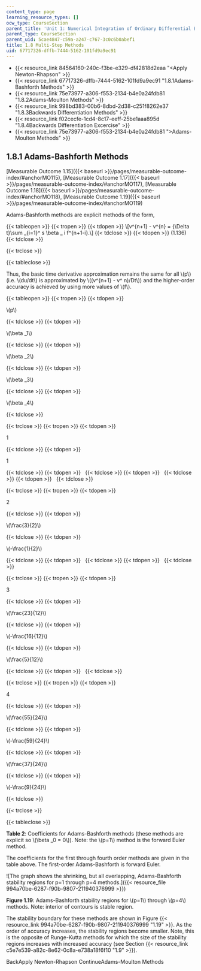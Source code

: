 ```yaml
---
content_type: page
learning_resource_types: []
ocw_type: CourseSection
parent_title: 'Unit 1: Numerical Integration of Ordinary Differential Equations'
parent_type: CourseSection
parent_uid: 5cae4847-c59a-a247-c767-3c0c6b0abef1
title: 1.8 Multi-Step Methods
uid: 67717326-dffb-7444-5162-101fd9a9ec91
---
```


*   {{< resource_link 84564160-240c-f3be-e329-df42818d2eaa "\<Apply Newton-Rhapson" >}}
*   {{< resource_link 67717326-dffb-7444-5162-101fd9a9ec91 "1.8.1Adams-Bashforth Methods" >}}
*   {{< resource_link 75e73977-a306-f553-2134-b4e0a24fdb81 "1.8.2Adams-Moulton Methods" >}}
*   {{< resource_link 998bd383-00b6-8dbd-2d38-c251f8262e37 "1.8.3Backwards Differentiation Methods" >}}
*   {{< resource_link f02cecfe-1cd4-8c17-eeff-25be1aaa895d "1.8.4Backwards Differentiation Excercise" >}}
*   {{< resource_link 75e73977-a306-f553-2134-b4e0a24fdb81 "\>Adams-Moulton Methods" >}}

1.8.1 Adams-Bashforth Methods
-----------------------------

[Measurable Outcome 1.15]({{< baseurl >}}/pages/measurable-outcome-index/#anchorMO115), [Measurable Outcome 1.17]({{< baseurl >}}/pages/measurable-outcome-index/#anchorMO117), [Measurable Outcome 1.18]({{< baseurl >}}/pages/measurable-outcome-index/#anchorMO118), [Measurable Outcome 1.19]({{< baseurl >}}/pages/measurable-outcome-index/#anchorMO119)

Adams-Bashforth methods are explicit methods of the form,

{{< tableopen >}}
{{< tropen >}}
{{< tdopen >}}
\\\[v^{n+1} - v^{n} = {\\Delta t}\\sum \_{i=1}^ s \\beta \_ i f^{n+1-i}.\\\]
{{< tdclose >}}
{{< tdopen >}}
(1.136)
{{< tdclose >}}

{{< trclose >}}

{{< tableclose >}}

Thus, the basic time derivative approximation remains the same for all \\(p\\) (i.e. \\(du/dt\\) is approximated by \\((v^{n+1} - v^ n)/Dt\\)) and the higher-order accuracy is achieved by using more values of \\(f\\).

{{< tableopen >}}
{{< tropen >}}
{{< tdopen >}}


\\(p\\)


{{< tdclose >}}
{{< tdopen >}}


\\(\\beta \_1\\)


{{< tdclose >}}
{{< tdopen >}}


\\(\\beta \_2\\)


{{< tdclose >}}
{{< tdopen >}}


\\(\\beta \_3\\)


{{< tdclose >}}
{{< tdopen >}}


\\(\\beta \_4\\)


{{< tdclose >}}

{{< trclose >}}
{{< tropen >}}
{{< tdopen >}}


1


{{< tdclose >}}
{{< tdopen >}}


1


{{< tdclose >}}
{{< tdopen >}}
 
{{< tdclose >}}
{{< tdopen >}}
 
{{< tdclose >}}
{{< tdopen >}}
 
{{< tdclose >}}

{{< trclose >}}
{{< tropen >}}
{{< tdopen >}}


2


{{< tdclose >}}
{{< tdopen >}}


\\(\\frac{3}{2}\\)


{{< tdclose >}}
{{< tdopen >}}


\\(-\\frac{1}{2}\\)


{{< tdclose >}}
{{< tdopen >}}
 
{{< tdclose >}}
{{< tdopen >}}
 
{{< tdclose >}}

{{< trclose >}}
{{< tropen >}}
{{< tdopen >}}


3


{{< tdclose >}}
{{< tdopen >}}


\\(\\frac{23}{12}\\)


{{< tdclose >}}
{{< tdopen >}}


\\(-\\frac{16}{12}\\)


{{< tdclose >}}
{{< tdopen >}}


\\(\\frac{5}{12}\\)


{{< tdclose >}}
{{< tdopen >}}
 
{{< tdclose >}}

{{< trclose >}}
{{< tropen >}}
{{< tdopen >}}


4


{{< tdclose >}}
{{< tdopen >}}


\\(\\frac{55}{24}\\)


{{< tdclose >}}
{{< tdopen >}}


\\(-\\frac{59}{24}\\)


{{< tdclose >}}
{{< tdopen >}}


\\(\\frac{37}{24}\\)


{{< tdclose >}}
{{< tdopen >}}


\\(-\\frac{9}{24}\\)


{{< tdclose >}}

{{< trclose >}}

{{< tableclose >}}

**Table 2**: Coefficients for Adams-Bashforth methods (these methods are explicit so \\(\\beta \_0 = 0\\)). Note: the \\(p=1\\) method is the forward Euler method.

The coefficients for the first through fourth order methods are given in the table above. The first-order Adams-Bashforth is forward Euler.

![The graph shows the shrinking, but all overlapping, Adams-Bashforth stability regions for p=1 through p=4 methods.]({{< resource_file 994a70be-6287-f90b-9807-211940376999 >}})

**Figure 1.19**: Adams-Bashforth stability regions for \\(p=1\\) through \\(p=4\\) methods. Note: interior of contours is stable region.

The stability boundary for these methods are shown in Figure {{< resource_link 994a70be-6287-f90b-9807-211940376999 "1.19" >}}. As the order of accuracy increases, the stability regions become smaller. Note, this is the opposite of Runge-Kutta methods for which the size of the stability regions increases with increased accuracy (see Section {{< resource_link c5e7e539-a82c-8e62-0c8a-e738a18f6f10 "1.9" >}}).

BackApply Newton-Rhapson ContinueAdams-Moulton Methods